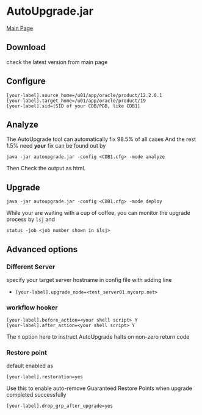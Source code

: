 # AutoUpgrade.jar
[Main Page](https://support.oracle.com/epmos/faces/DocumentDisplay?id=2485457.1)

## Download
check the latest version from main page
## Configure
```
[your-label].source_home=/u01/app/oracle/product/12.2.0.1
[your-label].target_home=/u01/app/oracle/product/19
[your-label].sid=[SID of your CDB/PDB, like CDB1]
```

## Analyze
The AutoUpgrade tool can automatically fix 98.5% of all cases
And the rest 1.5% need **your** fix can be found out by
```
java -jar autoupgrade.jar -config <CDB1.cfg> -mode analyze
```

Then Check the output as html.


## Upgrade
```
java -jar autoupgrade.jar -config <CDB1.cfg> -mode deploy
```
While your are waiting with a cup of coffee, you can monitor the upgrade process by
`lsj` and  

```
status -job <job number shown in $lsj>
```

## Advanced options
### Different Server
specify your target server hostname in config file with adding line
- `[your-label].upgrade_node=<test_server01.mycorp.net>`

### workflow hooker
```
[your-label].before_action=<your shell script> Y
[your-label].after_action=<your shell script> Y
```
The `Y` option here to instruct AutoUpgrade halts on non-zero return code
### Restore point
default enabled as 
```
[your-label].restoration=yes
```
Use this to enable auto-remove Guaranteed Restore Points when upgrade completed successfully
```
[your-label].drop_grp_after_upgrade=yes
```

